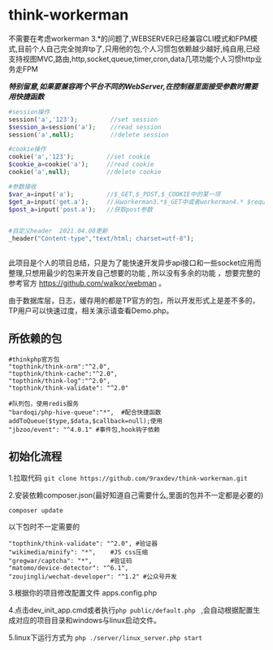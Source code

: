 # think-workerman


不需要在考虑workerman 3.*的问题了,WEBSERVER已经兼容CLI模式和FPM模式,目前个人自己完全抛弃tp了,只用他的包,个人习惯包依赖越少越好,纯自用,已经支持视图MVC,路由,http,socket,queue,timer,cron,data几项功能个人习惯http业务走FPM

***特别留意,如果要兼容两个平台不同的WebServer,在控制器里面接受参数时需要用快捷函数***

```php
#session操作
session('a','123');         //set session
$session_a=session('a');    //read session
session('a',null);          //delete session

#cookie操作
cookie('a','123');         //set cookie
$cookie_a=cookie('a');     //read cookie
cookie('a',null);          //delete cookie

#参数接收
$var_a=input('a');         //$_GET,$_POST,$_COOKIE中的某一项
$get_a=input('get.a');     //从workerman3.*$_GET中或者workerman4.* $request->get() 中取值
$post_a=input('post.a');   //获取post参数 


#自定义header  2021.04.08更新
_header("Content-type","text/html; charset=utf-8");
 
```
此项目是个人的项目总结，只是为了能快速开发异步api接口和一些socket应用而整理,只想用最少的包来开发自己想要的功能 , 所以没有多余的功能 ，想要完整的参考官方 https://github.com/walkor/webman 。

由于数据库层，日志，缓存用的都是TP官方的包，所以开发形式上是差不多的，TP用户可以快速过度，相关演示请查看Demo.php。

## 所依赖的包
```text 
#thinkphp官方包
"topthink/think-orm":"^2.0",
"topthink/think-cache":"^2.0",
"topthink/think-log":"^2.0",
"topthink/think-validate": "^2.0"

#队列包，使用redis服务
"bardoqi/php-hive-queue":"*",  #配合快捷函数 addToQueue($type,$data,$callback=null);使用 
"jbzoo/event": "^4.0.1" #事件包,hook钩子依赖
```


## 初始化流程

1.拉取代码
``` git clone https://github.com/9raxdev/think-workerman.git ```

2.安装依赖composer.json(最好知道自己需要什么,里面的包并不一定都是必要的)
```text
composer update
```
以下包时不一定需要的
```text
"topthink/think-validate": "^2.0", #验证器
"wikimedia/minify": "*",    #JS css压缩
"gregwar/captcha": "*",     #验证码
"matomo/device-detector": "^6.1",
"zoujingli/wechat-developer": "^1.2" #公众号开发
``` 

3.根据你的项目修改配置文件 apps.config.php


4.点击dev_init_app.cmd或者执行```php public/default.php ```  ,会自动根据配置生成对应的项目目录和windows与linux启动文件。 

 
 
5.linux下运行方式为 ```php ./server/linux_server.php start ```


